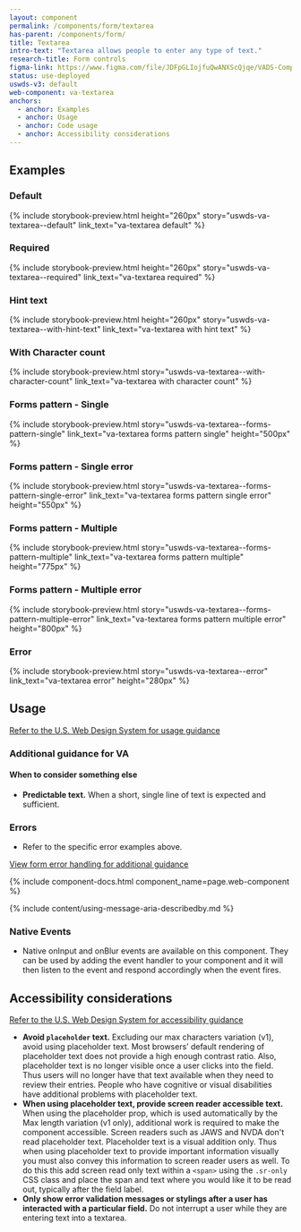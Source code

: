 ```yaml
---
layout: component
permalink: /components/form/textarea
has-parent: /components/form/
title: Textarea
intro-text: "Textarea allows people to enter any type of text."
research-title: Form controls
figma-link: https://www.figma.com/file/JDFpGLIojfuQwANXScQjqe/VADS-Component-Examples?type=design&node-id=1377%3A96417&mode=design&t=h9BoxMWwcHe2DhUd-1
status: use-deployed
uswds-v3: default
web-component: va-textarea
anchors:
  - anchor: Examples
  - anchor: Usage
  - anchor: Code usage
  - anchor: Accessibility considerations
---
```


## Examples

### Default

{% include storybook-preview.html height="260px" story="uswds-va-textarea--default" link_text="va-textarea default" %}

### Required

{% include storybook-preview.html height="260px" story="uswds-va-textarea--required" link_text="va-textarea required" %}

### Hint text

{% include storybook-preview.html height="260px" story="uswds-va-textarea--with-hint-text" link_text="va-textarea with hint text" %}

### With Character count

{% include storybook-preview.html story="uswds-va-textarea--with-character-count" link_text="va-textarea with character count" %}

### Forms pattern - Single

{% include storybook-preview.html story="uswds-va-textarea--forms-pattern-single" link_text="va-textarea forms pattern single" height="500px" %}

### Forms pattern - Single error

{% include storybook-preview.html story="uswds-va-textarea--forms-pattern-single-error" link_text="va-textarea forms pattern single error" height="550px" %}

### Forms pattern - Multiple

{% include storybook-preview.html story="uswds-va-textarea--forms-pattern-multiple" link_text="va-textarea forms pattern multiple" height="775px" %}

### Forms pattern - Multiple error

{% include storybook-preview.html story="uswds-va-textarea--forms-pattern-multiple-error" link_text="va-textarea forms pattern multiple error" height="800px" %}

### Error

{% include storybook-preview.html story="uswds-va-textarea--error" link_text="va-textarea error" height="280px" %}

## Usage

<a class="vads-c-action-link--blue" href="https://designsystem.digital.gov/components/text-input/">Refer to the U.S. Web Design System for usage guidance</a>

### Additional guidance for VA

#### When to consider something else

* **Predictable text.** When a short, single line of text is expected and sufficient.

### Errors

* Refer to the specific error examples above.

<a class="vads-c-action-link--blue" href="{{ site.baseurl }}/components/form/#error-handling">
  View form error handling for additional guidance
</a>

{% include component-docs.html component_name=page.web-component %}

{% include content/using-message-aria-describedby.md %}

### Native Events

* Native onInput and onBlur events are available on this component. They can be used by adding the event handler to your component and it will then listen to the event and respond accordingly when the event fires.

## Accessibility considerations

<a class="vads-c-action-link--blue" href="https://designsystem.digital.gov/components/text-input/#accessibility-text-input">Refer to the U.S. Web Design System for accessibility guidance</a>

* **Avoid `placeholder` text.** Excluding our max characters variation (v1), avoid using placeholder text. Most browsers’ default rendering of placeholder text does not provide a high enough contrast ratio. Also, placeholder text is no longer visible once a user clicks into the field. Thus users will no longer have that text available when they need to review their entries. People who have cognitive or visual disabilities have additional problems with placeholder text.
* **When using placeholder text, provide screen reader accessible text.** When using the placeholder prop, which is used automatically by the Max length variation (v1 only), additional work is required to make the component accessible. Screen readers such as JAWS and NVDA don't read placeholder text. Placeholder text is a visual addition only. Thus when using placeholder text to provide important information visually you must also convey this information to screen reader users as well. To do this this add screen read only text within a `<span>` using the `.sr-only` CSS class and place the span and text where you would like it to be read out, typically after the field label. 
* **Only show error validation messages or stylings after a user has interacted with a particular field.** Do not interrupt a user while they are entering text into a textarea.